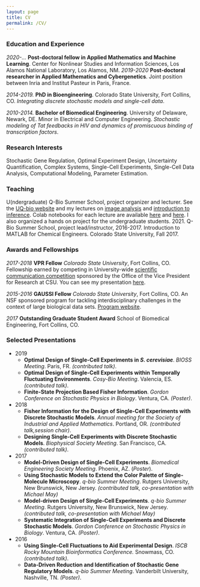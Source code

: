 ```yaml
---
layout: page
title: CV
permalink: /CV/
---
```

### Education and Experience
*2020-...* **Post-doctoral fellow in Applied Mathematics and Machine Learning**. Center for Nonlinear Studies and Information Sciences, Los Alamos National Laboratory, Los Alamos, NM. 
*2019-2020* **Post-doctoral researcher in Applied Mathematics and Cybergenetics**. Joint position between Inria and Institut Pasteur in Paris, France. 

*2014-2019.* **PhD in Bioengineering**. Colorado State University, Fort Collins, CO. _Integrating discrete stochastic models and single-cell data_. 

*2010-2014.* **Bachelor of Biomedical Engineering**. University of Delaware, Newark, DE. Minor in Electrical and Computer Engineering. _Stochastic modeling of Tat feedbacks in HIV and dynamics of promiscuous binding of transcription factors_. 
### Research Interests
Stochastic Gene Regulation, Optimal Experiment Design, Uncertainty Quantification, Complex Systems, Single-Cell Experiments, Single-Cell Data Analysis, Computational Modeling, Parameter Estimation.
### Teaching
U(ndergraduate) Q-Bio Summer School, project organizer and lecturer. See the [UQ-bio website](ihttps://q-bio.org/wp/) and my lectures on [image analysis](https://q-bio.org/wp/mod1_imaging/) and [introduction to inference](https://q-bio.org/wp/home/2021schedule/mod-4-single-cell-master-equations/). Colab notebooks for each lecture are available [here](https://colab.research.google.com/drive/1sxTz46Nwaol15dCML3ZGqoV46ehBJtMP?usp=sharing) and [here](https://colab.research.google.com/drive/11UUXs2-2WMo0tbXKABpPkwuMPN7H-XMx?usp=sharing). I also organized a hands on project for the undergraduate students. 2021. 
Q-Bio Summer School, project lead/instructor, 2016-2017. 
Introduction to MATLAB for Chemical Engineers. Colorado State University, Fall 2017.
### Awards and Fellowships
*2017-2018* **VPR Fellow** *Colorado State University*, Fort Collins, CO.
Fellowship earned by competing in University-wide [scientific communication competition]("https://vpr.colostate.edu/vpr-fellows-program/") sponsored by the Office of the Vice President for Research at CSU. You can see my presentation [here](https://www.youtube.com/watch?v=D9zbiR2Fc7w).

*2015-2016* **GAUSSI Fellow** *Colorado State University*, Fort Collins, CO.
An NSF sponsored program for tackling interdisciplinary challenges in the context of large biological data sets. [Program website]("http://gaussi.colostate.edu").

*2017* **Outstanding Graduate Student Award** School of Biomedical Engineering, Fort Collins, CO.
### Selected Presentations
* 2019
    * **Optimal Design of Single-Cell Experiments in _S. cerevisiae_**. *BIOSS Meeting*. Paris, FR. _(contributed talk)_.
    * **Optimal Design of Single-Cell Experiments within Temporally Fluctuating Environments**. *Cosy-Bio Meeting*. Valencia, ES. _(contributed talk)_.
    * **Finite-State Projection Based Fisher Information**. *Gordon Conference on Stochastic Physics in Biology*. Ventura, CA. _(Poster)_.
* 2018
    * **Fisher Information for the Design of Single-Cell Experiments with Discrete Stochastic Models**. *Annual meeting for the Society of Industrial and Applied Mathematics*. Portland, OR. _(contributed talk,session chair)_.
    * **Designing Single-Cell Experiments with Discrete Stochastic Models**. *Biophysical Society Meeting*. San Francisco, CA. _(contributed talk)_.
* 2017
    * **Model-Driven Design of Single-Cell Experiments**. *Biomedical Engineering Society Meeting*. Phoenix, AZ. (_Poster_).
    * **Using Stochastic Models to Extend the Color Palette of Single-Molecule Microscopy**. *q-bio Summer Meeting*. Rutgers University, New Brunswick, New Jersey. _(contributed talk, co-presentation with Michael May)_
    * **Model-driven Design of Single-Cell Experiments**. *q-bio Summer Meeting*. Rutgers University, New Brunswick, New Jersey. _(contributed talk, co-presentation with Michael May)_
    * **Systematic Integration of Single-Cell Experiments and Discrete Stochastic Models**. *Gordon Conference on Stochastic Physics in Biology*. Ventura, CA. _(Poster)_.
* 2016
    * **Using Single-Cell Fluctuations to Aid Experimental Design**. *ISCB Rocky Mountain Bioinformatics Conference.* Snowmass, CO. _(contributed talk)_.
    * **Data-Driven Reduction and Identification of Stochastic Gene Regulatory Models**. *q-bio Summer Meeting*. Vanderbilt University, Nashville, TN. _(Poster)_.
